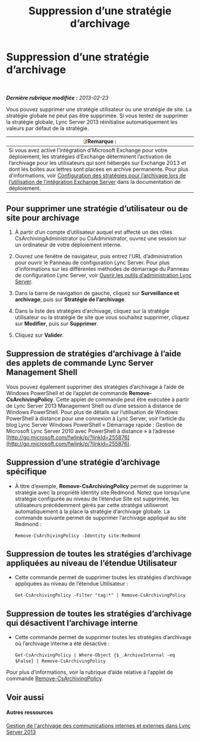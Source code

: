 ﻿---
title: Suppression d’une stratégie d’archivage
TOCTitle: Suppression d’une stratégie d’archivage
ms:assetid: 4739a691-41cc-4128-8bb8-6d5a4c02107a
ms:mtpsurl: https://technet.microsoft.com/fr-fr/library/Gg520989(v=OCS.15)
ms:contentKeyID: 49297079
ms.date: 05/20/2016
mtps_version: v=OCS.15
ms.translationtype: HT
---

# Suppression d’une stratégie d’archivage

 

_**Dernière rubrique modifiée :** 2013-02-23_

Vous pouvez supprimer une stratégie utilisateur ou une stratégie de site. La stratégie globale ne peut pas être supprimée. Si vous tentez de supprimer la stratégie globale, Lync Server 2013 réinitialise automatiquement les valeurs par défaut de la stratégie.

<table>
<thead>
<tr class="header">
<th><img src="images/Gg398920.note(OCS.15).gif" title="note" alt="note" />Remarque :</th>
</tr>
</thead>
<tbody>
<tr class="odd">
<td>Si vous avez activé l’intégration d’Microsoft Exchange pour votre déploiement, les stratégies d’Exchange déterminent l’activation de l’archivage pour les utilisateurs qui sont hébergés sur Exchange 2013 et dont les boîtes aux lettres sont placées en archive permanente. Pour plus d’informations, voir <a href="lync-server-2013-setting-up-policies-for-archiving-when-using-exchange-server-integration.md">Configuration des stratégies pour l’archivage lors de l’utilisation de l’intégration Exchange Server</a> dans la documentation de déploiement.</td>
</tr>
</tbody>
</table>


## Pour supprimer une stratégie d’utilisateur ou de site pour archivage

1.  À partir d’un compte d’utilisateur auquel est affecté un des rôles CsArchivingAdministrator ou CsAdministrator, ouvrez une session sur un ordinateur de votre déploiement interne.

2.  Ouvrez une fenêtre de navigateur, puis entrez l’URL d’administration pour ouvrir le Panneau de configuration Lync Server. Pour plus d’informations sur les différentes méthodes de démarrage du Panneau de configuration Lync Server, voir [Ouvrir les outils d’administration Lync Server](lync-server-2013-open-lync-server-administrative-tools.md).

3.  Dans la barre de navigation de gauche, cliquez sur **Surveillance et archivage**, puis sur **Stratégie de l’archivage**.

4.  Dans la liste des stratégies d’archivage, cliquez sur la stratégie utilisateur ou la stratégie de site que vous souhaitez supprimer, cliquez sur **Modifier**, puis sur **Supprimer**.

5.  Cliquez sur **Valider**.

## Suppression de stratégies d’archivage à l’aide des applets de commande Lync Server Management Shell

Vous pouvez également supprimer des stratégies d’archivage à l’aide de Windows PowerShell et de l’applet de commande **Remove-CsArchivingPolicy**. Cette applet de commande peut être exécutée à partir de Lync Server 2013 Management Shell ou d’une session à distance de Windows PowerShell. Pour plus de détails sur l’utilisation de Windows PowerShell à distance pour une connexion à Lync Server, voir l’article du blog Lync Server Windows PowerShell « Démarrage rapide : Gestion de Microsoft Lync Server 2010 avec PowerShell à distance » à l’adresse [http://go.microsoft.com/fwlink/p/?linkId=255876](http://go.microsoft.com/fwlink/p/?linkid=255876).

## Suppression d’une stratégie d’archivage spécifique

  - À titre d’exemple, **Remove-CsArchivingPolicy** permet de supprimer la stratégie avec la propriété Identity site:Redmond. Notez que lorsqu’une stratégie configurée au niveau de l’étendue Site est supprimée, les utilisateurs précédemment gérés par cette stratégie utiliseront automatiquement à la place la stratégie d’archivage globale. La commande suivante permet de supprimer l’archivage appliqué au site Redmond :
    
        Remove-CsArchivingPolicy -Identity site:Redmond

## Suppression de toutes les stratégies d’archivage appliquées au niveau de l’étendue Utilisateur

  - Cette commande permet de supprimer toutes les stratégies d’archivage appliquées au niveau de l’étendue Utilisateur :
    
        Get-CsArchivingPolicy -Filter "tag:*" | Remove-CsArchivingPolicy

## Suppression de toutes les stratégies d’archivage qui désactivent l’archivage interne

  - Cette commande permet de supprimer toutes les stratégies d’archivage où l’archivage interne a été désactivé :
    
        Get-CsArchivingPolicy | Where-Object {$_.ArchiveInternal -eq $False} | Remove-CsArchivingPolicy

Pour plus d’informations, voir la rubrique d’aide relative à l’applet de commande [Remove-CsArchivingPolicy](remove-csarchivingpolicy.md).

## Voir aussi

#### Autres ressources

[Gestion de l'archivage des communications internes et externes dans Lync Server 2013](lync-server-2013-managing-the-archiving-of-internal-and-external-communications.md)

